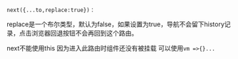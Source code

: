 `next({...to,replace:true})：`

replace是一个布尔类型，默认为false，如果设置为true，导航不会留下history记录，点击浏览器回退按钮不会再回到这个路由。

next不能使用this 因为进入此路由时组件还没有被挂载 可以使用`vm =>{}...`

